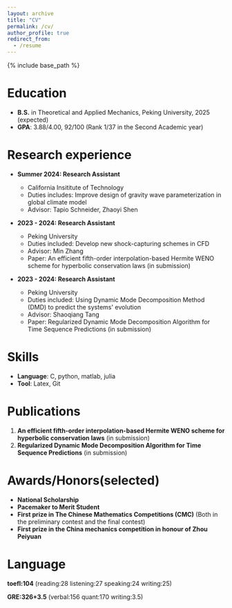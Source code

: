 ```yaml
---
layout: archive
title: "CV"
permalink: /cv/
author_profile: true
redirect_from:
  - /resume
---
```


{% include base_path %}

Education
======
* **B.S.** in Theoretical and Applied Mechanics, Peking University, 2025 (expected)
* **GPA**: 3.88/4.00, 92/100 (Rank 1/37 in the Second Academic year)

Research experience
======
* **Summer 2024: Research Assistant**
  * California Insititute of Technology
  * Duties includes: Improve design of gravity wave parameterization in global climate model
  * Advisor: Tapio Schneider, Zhaoyi Shen

* **2023 - 2024: Research Assistant**
  * Peking University
  * Duties included: Develop new shock-capturing schemes in CFD
  * Advisor: Min Zhang
  * Paper: An efficient fifth-order interpolation-based Hermite WENO scheme for hyperbolic conservation laws (in submission)

* **2023 - 2024: Research Assistant**
  * Peking University
  * Duties included: Using Dynamic Mode Decomposition Method (DMD) to predict the systems' evolution
  * Advisor: Shaoqiang Tang
  * Paper: Regularized Dynamic Mode Decomposition Algorithm for Time Sequence Predictions (in submission)
  
Skills
======
* **Language**: C, python, matlab, julia
* **Tool**: Latex, Git
  

Publications
======
1. **An efficient fifth-order interpolation-based Hermite WENO scheme for hyperbolic conservation laws** (in submission)
2. **Regularized Dynamic Mode Decomposition Algorithm for Time Sequence Predictions** (in submission)



Awards/Honors(selected)
======
* **National Scholarship**
* **Pacemaker to Merit Student**
* **First prize in The Chinese Mathematics Competitions (CMC)** (Both in the preliminary contest and the final contest)
* **First prize in the China mechanics competition in honour of Zhou Peiyuan**

Language
======
**toefl:104** (reading:28 listening:27 speaking:24 writing:25)

**GRE:326+3.5** (verbal:156 quant:170 writing:3.5)


